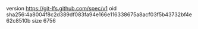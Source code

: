 version https://git-lfs.github.com/spec/v1
oid sha256:4a8004f8c2d389df083fa94e166e116338675a8acf03f5b43732bf4e62c8510b
size 6756
